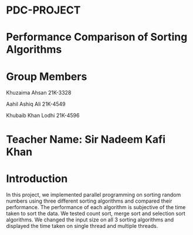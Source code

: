 # PDC-PROJECT
# Performance Comparison of Sorting Algorithms

# Group Members
Khuzaima Ahsan 21K-3328

Aahil Ashiq Ali 21K-4549

Khubaib Khan Lodhi 21K-4596

# Teacher Name: Sir Nadeem Kafi Khan

# Introduction
In this project, we implemented parallel programming on sorting random numbers using three different sorting algorithms and compared their performance. 
The performance of each algorithm is subjective of the time taken to sort the data. 
We tested count sort, merge sort and selection sort algorithms.
We changed the input size on all 3 sorting algorithms and displayed the time taken on single thread and multiple threads. 





